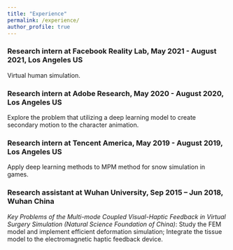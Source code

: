 ```yaml
---
title: "Experience"
permalink: /experience/
author_profile: true
---
```


### Research intern at Facebook Reality Lab, May 2021 - August 2021, Los Angeles US
Virtual human simulation.


### Research intern at Adobe Research, May 2020 - August 2020, Los Angeles US
Explore the problem that utilizing a deep learning model to create secondary motion to the character animation.


### Research intern at Tencent America, May 2019 - August 2019, Los Angeles US
Apply deep learning methods to MPM method for snow simulation in games.


### Research assistant at Wuhan University, Sep 2015 – Jun 2018, Wuhan China

*Key Problems of the Multi-mode Coupled Visual-Haptic Feedback in Virtual Surgery Simulation (Natural Science Foundation of China)*: 
Study the FEM model and implement efficient deformation simulation; Integrate the tissue model to the electromagnetic haptic feedback device.

